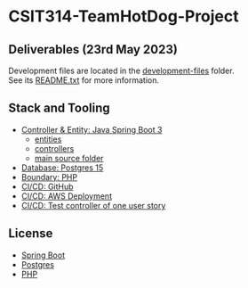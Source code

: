# CSIT314-TeamHotDog-Project

## Deliverables (23rd May 2023)

Development files are located in the [development-files](./development-files) folder. \
See its [README.txt](./development-files/README.txt) for more information.

## Stack and Tooling

* [Controller & Entity: Java Spring Boot 3](./backend)
    * [entities](./backend/src/main/java/com/hotdog/ctbs/entity)
    * [controllers](./backend/src/main/java/com/hotdog/ctbs/controller)
    * [main source folder](./backend/src/main/java/com/hotdog/ctbs/)
* [Database: Postgres 15](./database)
* [Boundary: PHP](./frontend/)
* [CI/CD: GitHub](./.github/workflows/deploy.yml)
* [CI/CD: AWS Deployment](./.deploy/aws_push.sh)
* [CI/CD: Test controller of one user story](./backend/src/test/java/com/hotdog/ctbs/UserStoryLoginTests.java)

## License

* [Spring Boot](https://github.com/spring-projects/spring-boot/blob/main/LICENSE.txt)
* [Postgres](https://www.postgresql.org/about/licence/)
* [PHP](https://www.php.net/license/index.php)
